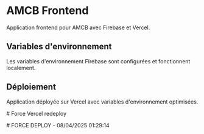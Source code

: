 # AMCB Frontend

Application frontend pour AMCB avec Firebase et Vercel.

## Variables d'environnement

Les variables d'environnement Firebase sont configurées et fonctionnent localement.

## Déploiement

Application déployée sur Vercel avec variables d'environnement optimisées.

<!-- Force redeploy: Variables Firebase configurées et fonctionnelles --> #   F o r c e   V e r c e l   r e d e p l o y  
 #   F O R C E   D E P L O Y   -   0 8 / 0 4 / 2 0 2 5   0 1 : 2 9 : 1 4  
 